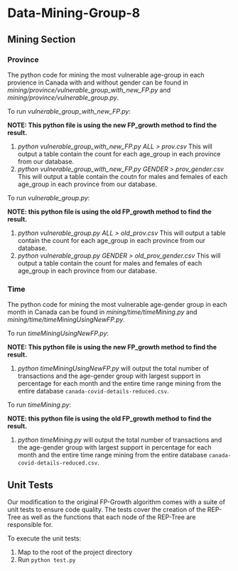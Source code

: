# Data-Mining-Group-8

## Mining Section

### Province

The python code for mining the most vulnerable age-group in each provience in Canada with and without gender can be found in *mining/province/vulnerable_group_with_new_FP.py* and *mining/province/vulnerable_group.py*.

To run *vulnerable_group_with_new_FP.py*:

**NOTE: This python file is using the new FP_growth method to find the result.**

1. *python vulnerable_group_with_new_FP.py ALL > prov.csv* This will output a table contain the count for each age_group in each province from our database.
2. *python vulnerable_group_with_new_FP.py GENDER > prov_gender.csv* This will output a table contain the coutn for males and females of each age_group in each province from our database.

To run *vulnerable_group.py*:

**NOTE: this python file is using the old FP_growth method to find the result.**

1. *python vulnerable_group.py ALL > old_prov.csv* This will output a table contain the count for each age_group in each province from our database.
2. *python vulnerable_group.py GENDER > old_prov_gender.csv* This will output a table contain the count for males and females of each age_group in each province from our database.

### Time

The python code for mining the most vulnerable age-gender group in each month in Canada can be found in *mining/time/timeMining.py* and *mining/time/timeMiningUsingNewFP.py*.

To run *timeMiningUsingNewFP.py*:

**NOTE: This python file is using the new FP_growth method to find the result.**

1. *python timeMiningUsingNewFP.py* will output the total number of transactions and the age-gender group with largest support in percentage for each month and the entire time range mining from the entire database `canada-covid-details-reduced.csv`.

To run *timeMining.py*:

**NOTE: this python file is using the old FP_growth method to find the result.**

1. *python timeMining.py* will output the total number of transactions and the age-gender group with largest support in percentage for each month and the entire time range mining from the entire database `canada-covid-details-reduced.csv`.

## Unit Tests
Our modification to the original FP-Growth algorithm comes with a suite of unit tests to ensure code quality. The tests cover the creation of the REP-Tree as well as the functions that each node of the REP-Tree are responsible for.

To execute the unit tests:
1. Map to the root of the project directory
2. Run `python test.py`
